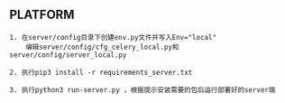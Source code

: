 ##  PLATFORM

    1. 在server/config目录下创建env.py文件并写入Env="local"
        编辑server/config/cfg_celery_local.py和server/config/server_local.py

    2. 执行pip3 install -r requirements_server.txt

    3. 执行python3 run-server.py ，根据提示安装需要的包后运行部署好的server端


